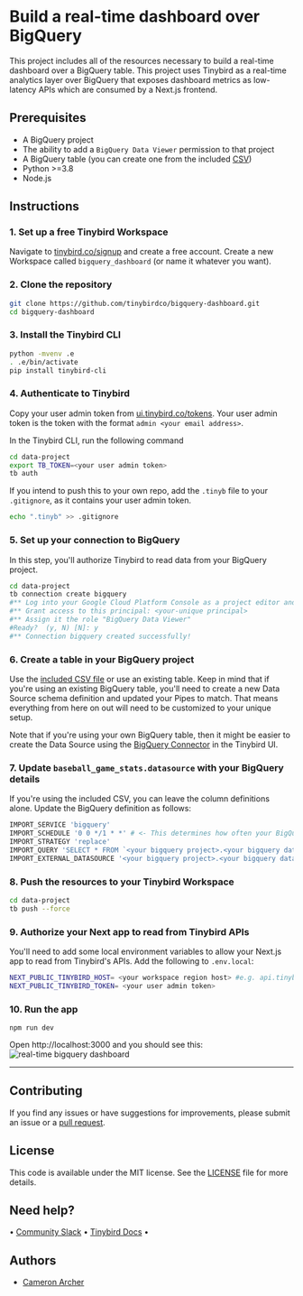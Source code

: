 # Build a real-time dashboard over BigQuery

This project includes all of the resources necessary to build a real-time dashboard over a BigQuery table. This project uses Tinybird as a real-time analytics layer over BigQuery that exposes dashboard metrics as low-latency APIs which are consumed by a Next.js frontend.

## Prerequisites

- A BigQuery project
- The ability to add a `BigQuery Data Viewer` permission to that project
- A BigQuery table (you can create one from the included [CSV](/baseball_stats.csv))
- Python >=3.8
- Node.js

## Instructions

### 1. Set up a free Tinybird Workspace

Navigate to [tinybird.co/signup](https://www.tinybird.co/signup) and create a free account. Create a new Workspace called `bigquery_dashboard` (or name it whatever you want).

### 2. Clone the repository

```bash
git clone https://github.com/tinybirdco/bigquery-dashboard.git
cd bigquery-dashboard
```

### 3. Install the Tinybird CLI

```bash
python -mvenv .e
. .e/bin/activate
pip install tinybird-cli
```

### 4. Authenticate to Tinybird

Copy your user admin token from [ui.tinybird.co/tokens](https://ui.tinybird.co/tokens). Your user admin token is the token with the format `admin <your email address>`.

In the Tinybird CLI, run the following command

```bash
cd data-project
export TB_TOKEN=<your user admin token>
tb auth
```

If you intend to push this to your own repo, add the `.tinyb` file to your `.gitignore`, as it contains your user admin token.

```bash
echo ".tinyb" >> .gitignore
```

### 5. Set up your connection to BigQuery

In this step, you'll authorize Tinybird to read data from your BigQuery project.

```bash
cd data-project
tb connection create bigquery
#** Log into your Google Cloud Platform Console as a project editor and go to https://console.cloud.google.com/iam-admin/iam
#** Grant access to this principal: <your-unique principal>
#** Assign it the role "BigQuery Data Viewer"
#Ready?  (y, N) [N]: y
#** Connection bigquery created successfully!
```

### 6. Create a table in your BigQuery project

Use the [included CSV file](/baseball_stats.csv) or use an existing table. Keep in mind that if you're using an existing BigQuery table, you'll need to create a new Data Source schema definition and updated your Pipes to match. That means everything from here on out will need to be customized to your unique setup.

Note that if you're using your own BigQuery table, then it might be easier to create the Data Source using the [BigQuery Connector](https://www.tinybird.co/docs/ingest/bigquery.html) in the Tinybird UI.

### 7. Update `baseball_game_stats.datasource` with your BigQuery details

If you're using the included CSV, you can leave the column definitions alone. Update the BigQuery definition as follows:

```bash
IMPORT_SERVICE 'bigquery'
IMPORT_SCHEDULE '0 0 */1 * *' # <- This determines how often your BigQuery table syncs to Tinybird
IMPORT_STRATEGY 'replace'
IMPORT_QUERY 'SELECT * FROM `<your bigquery project>.<your bigquery dataset>.<your bigquery table>`'
IMPORT_EXTERNAL_DATASOURCE '<your bigquery project>.<your bigquery dataset>.<your bigquery table>'
```

### 8. Push the resources to your Tinybird Workspace

```bash
cd data-project
tb push --force
```

### 9. Authorize your Next app to read from Tinybird APIs

You'll need to add some local environment variables to allow your Next.js app to read from Tinybird's APIs. Add the following to `.env.local`:

```bash
NEXT_PUBLIC_TINYBIRD_HOST= <your workspace region host> #e.g. api.tinybird.co OR api.us-east.tinybird.co
NEXT_PUBLIC_TINYBIRD_TOKEN= <your user admin token>
```

### 10. Run the app

```
npm run dev
```

Open http://localhost:3000 and you should see this:
![real-time bigquery dashboard](/final-dashboard-screenshot.jpg)

---

## Contributing

If you find any issues or have suggestions for improvements, please submit an issue or a [pull request](https://github.com/tinybirdco/bigquery-dashboard/pulls?q=is%3Apr+is%3Aopen+sort%3Aupdated-desc).

## License

This code is available under the MIT license. See the [LICENSE](https://github.com/tinybirdco/bigquery-dashboard/blob/main/LICENSE.txt) file for more details.

## Need help?

&bull; [Community Slack](https://www.tinybird.co/join-our-slack-community) &bull; [Tinybird Docs](https://docs.tinybird.co/) &bull;

## Authors

- [Cameron Archer](https://github.com/tb-peregrine)
